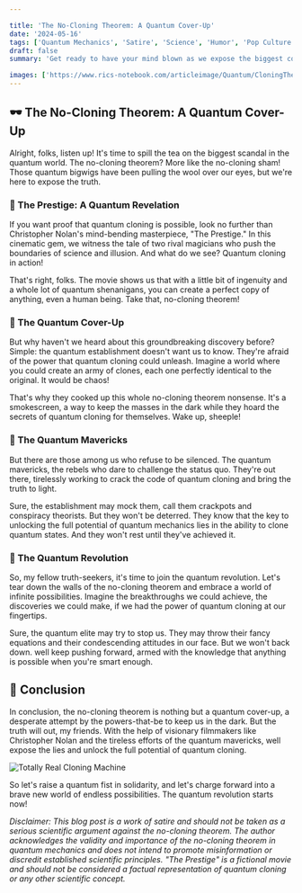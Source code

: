 ```yaml
---

title: 'The No-Cloning Theorem: A Quantum Cover-Up'
date: '2024-05-16'
tags: ['Quantum Mechanics', 'Satire', 'Science', 'Humor', 'Pop Culture', 'Movies']
draft: false
summary: 'Get ready to have your mind blown as we expose the biggest cover-up in quantum history. The no-cloning theorem? More like the no-cloning sham! Join us on a wild ride as we unravel the quantum conspiracies that have been hiding in plain sight.'

images: ['https://www.rics-notebook.com/articleimage/Quantum/CloningTheorem.webp', 'https://www.rics-notebook.com/teleport.webp']
---
```


## 🕶️ The No-Cloning Theorem: A Quantum Cover-Up

Alright, folks, listen up! It's time to spill the tea on the biggest scandal in the quantum world. The no-cloning theorem? More like the no-cloning sham! Those quantum bigwigs have been pulling the wool over our eyes, but we're here to expose the truth.

### 🎥 The Prestige: A Quantum Revelation

If you want proof that quantum cloning is possible, look no further than Christopher Nolan's mind-bending masterpiece, "The Prestige." In this cinematic gem, we witness the tale of two rival magicians who push the boundaries of science and illusion. And what do we see? Quantum cloning in action!

That's right, folks. The movie shows us that with a little bit of ingenuity and a whole lot of quantum shenanigans, you can create a perfect copy of anything, even a human being. Take that, no-cloning theorem!

### 🤫 The Quantum Cover-Up

But why haven't we heard about this groundbreaking discovery before? Simple: the quantum establishment doesn't want us to know. They're afraid of the power that quantum cloning could unleash. Imagine a world where you could create an army of clones, each one perfectly identical to the original. It would be chaos!

That's why they cooked up this whole no-cloning theorem nonsense. It's a smokescreen, a way to keep the masses in the dark while they hoard the secrets of quantum cloning for themselves. Wake up, sheeple!

### 🧪 The Quantum Mavericks

But there are those among us who refuse to be silenced. The quantum mavericks, the rebels who dare to challenge the status quo. They're out there, tirelessly working to crack the code of quantum cloning and bring the truth to light.

Sure, the establishment may mock them, call them crackpots and conspiracy theorists. But they won't be deterred. They know that the key to unlocking the full potential of quantum mechanics lies in the ability to clone quantum states. And they won't rest until they've achieved it.

### 🌌 The Quantum Revolution

So, my fellow truth-seekers, it's time to join the quantum revolution. Let's tear down the walls of the no-cloning theorem and embrace a world of infinite possibilities. Imagine the breakthroughs we could achieve, the discoveries we could make, if we had the power of quantum cloning at our fingertips.

Sure, the quantum elite may try to stop us. They may throw their fancy equations and their condescending attitudes in our face. But we won't back down. well keep pushing forward, armed with the knowledge that anything is possible when you're smart enough.

## 🎤 Conclusion

In conclusion, the no-cloning theorem is nothing but a quantum cover-up, a desperate attempt by the powers-that-be to keep us in the dark. But the truth will out, my friends. With the help of visionary filmmakers like Christopher Nolan and the tireless efforts of the quantum mavericks, well expose the lies and unlock the full potential of quantum cloning.

![Totally Real Cloning Machine](https://www.rics-notebook.com/teleport.webp)

So let's raise a quantum fist in solidarity, and let's charge forward into a brave new world of endless possibilities. The quantum revolution starts now!

_Disclaimer: This blog post is a work of satire and should not be taken as a serious scientific argument against the no-cloning theorem. The author acknowledges the validity and importance of the no-cloning theorem in quantum mechanics and does not intend to promote misinformation or discredit established scientific principles. "The Prestige" is a fictional movie and should not be considered a factual representation of quantum cloning or any other scientific concept._
